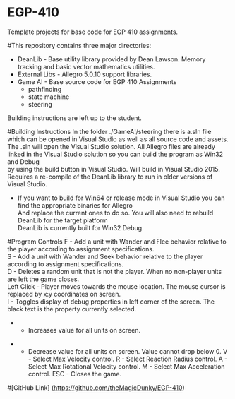 # EGP-410
Template projects for base code for EGP 410 assignments.

#This repository contains three major directories:
 * DeanLib - Base utility library provided by Dean Lawson. Memory tracking and basic vector mathematics utilities.
 * External Libs - Allegro 5.0.10 support libraries.
 * Game AI - Base source code for EGP 410 Assignments
   * pathfinding
   * state machine
   * steering

Building instructions are left up to the student. 

#Building Instructions
In the folder ./GameAI/steering there is a.sln file which can be opened in Visual Studio as well as all source code and assets.  
The .sln will open the Visual Studio solution. 
All Allegro files are already linked in the Visual Studio solution so you can build the program as Win32 and Debug  
by using the build button in Visual Studio. Will build in Visual Studio 2015. Requires a re-compile of the DeanLib library
to run in older versions of Visual Studio.
 * If you want to build for Win64 or release mode in Visual Studio you can find the appropriate binaries for Allegro  
   And replace the current ones to do so. You will also need to rebuild DeanLib for the target platform  
   DeanLib is currently built for Win32 Debug.  

#Program Controls
F - Add a unit with Wander and Flee behavior relative to the player according to assignment specifications.  
S - Add a unit with Wander and Seek behavior relative to the player according to assignment specifications.  
D - Deletes a random unit that is not the player. When no non-player units are left the game closes.  
Left Click - Player moves towards the mouse location. The mouse cursor is replaced by x:y coordinates on screen.  
I - Toggles display of debug properties in left corner of the screen. The black text is the property currently selected.
+ - Increases value for all units on screen.
- - Decrease value for all units on screen. Value cannot drop below 0.
V - Select Max Velocity control.
R - Select Reaction Radius control.
A - Select Max Rotational Velocity control.
M - Select Max Acceleration control.
ESC - Closes the game.  

#[GitHub Link] (https://github.com/theMagicDunky/EGP-410)